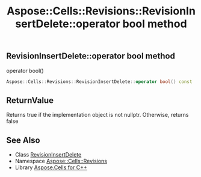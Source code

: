 ﻿---
title: Aspose::Cells::Revisions::RevisionInsertDelete::operator bool method
linktitle: operator bool
second_title: Aspose.Cells for C++ API Reference
description: 'Aspose::Cells::Revisions::RevisionInsertDelete::operator bool method. operator bool() in C++.'
type: docs
weight: 400
url: /cpp/aspose.cells.revisions/revisioninsertdelete/operator_bool/
---
## RevisionInsertDelete::operator bool method


operator bool()

```cpp
Aspose::Cells::Revisions::RevisionInsertDelete::operator bool() const
```


## ReturnValue

Returns true if the implementation object is not nullptr. Otherwise, returns false

## See Also

* Class [RevisionInsertDelete](../)
* Namespace [Aspose::Cells::Revisions](../../)
* Library [Aspose.Cells for C++](../../../)
